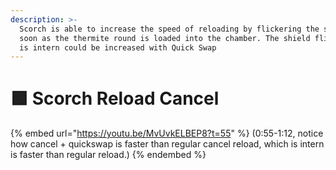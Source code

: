 ```yaml
---
description: >-
  Scorch is able to increase the speed of reloading by flickering the shield, as
  soon as the thermite round is loaded into the chamber. The shield flickering
  is intern could be increased with Quick Swap
---
```


# 🟩 Scorch Reload Cancel



{% embed url="https://youtu.be/MvUvkELBEP8?t=55" %}
(0:55-1:12, notice how cancel + quickswap is faster than regular cancel reload, which is intern is faster than regular reload.)
{% endembed %}
